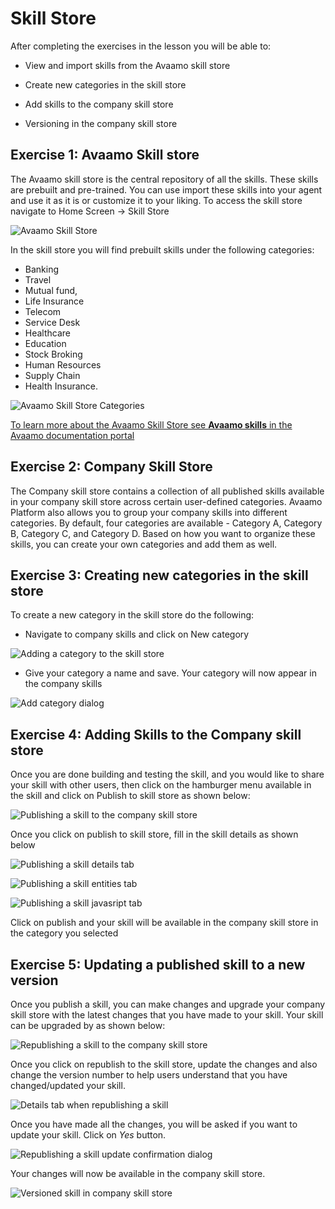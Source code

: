 # Skill Store	

After completing the exercises in the lesson you will be able to:

- View and import skills from the Avaamo skill store

- Create new categories in the skill store

- Add skills to the company skill store

- Versioning in the company skill store

## Exercise 1: Avaamo Skill store

The Avaamo skill store is the central repository of all the skills.
These skills are prebuilt and pre-trained.
You can use import these skills into your agent and use it as it is or customize it to your liking.
To access the skill store navigate to Home Screen -> Skill Store

![Avaamo Skill Store](contents/my-agent/stores/images/skill-store-1.png)

In the skill store you will find prebuilt skills under the following categories:

- Banking
- Travel
- Mutual fund,
- Life Insurance
- Telecom
- Service Desk
- Healthcare
- Education
- Stock Broking
- Human Resources
- Supply Chain
- Health Insurance.

![Avaamo Skill Store Categories](contents/my-agent/stores/images/skill-store-2.png)

[To learn more about the Avaamo Skill Store see **Avaamo skills** in the Avaamo documentation portal](https://docs.avaamo.com/v5/how-to/manage-skills-store#avaamo-skills)

## Exercise 2: Company Skill Store

The Company skill store contains a collection of all published skills available in your company skill store
across certain user-defined categories. Avaamo Platform also allows you to group your company skills into
different categories. By default, four categories are available - Category A, Category B, Category C,
and Category D. Based on how you want to organize these skills, you can create your own categories
and add them as well.

## Exercise 3: Creating new categories in the skill store

To create a new category in the skill store do the following:

- Navigate to company skills and click on New category 

![Adding a category to the skill store](contents/my-agent/stores/images/skill-store-3.png)

- Give your category a name and save. Your category will now appear in the company skills

![Add category dialog](contents/my-agent/stores/images/skill-store-4.png)

## Exercise 4: Adding Skills to the Company skill store

Once you are done building and testing the skill, and you would like to share your skill with other users,
then click on the hamburger menu available in the skill and click on Publish to skill store as shown below:

![Publishing a skill to the company skill store](contents/my-agent/stores/images/skill-store-5.png)

Once you click on publish to skill store, fill in the skill details as shown below

![Publishing a skill details tab](contents/my-agent/stores/images/skill-store-6.png)

![Publishing a skill entities tab](contents/my-agent/stores/images/skill-store-7.png)

![Publishing a skill javasript tab](contents/my-agent/stores/images/skill-store-8.png)

Click on publish and your skill will be available in the company skill store in the category you selected

## Exercise 5: Updating a published skill to a new version

Once you publish a skill, you can make changes and upgrade your company skill store with the latest changes
that you have made to your skill.  Your skill can be upgraded by as shown below:

![Republishing a skill to the company skill store](contents/my-agent/stores/images/skill-store-9.png)

Once you click on republish to the skill store, update the changes and also change the version number to
help users understand that you have changed/updated your skill.

![Details tab when republishing a skill](contents/my-agent/stores/images/skill-store-10.png)

Once you have made all the changes, you will be asked if you want to update your skill. Click on _Yes_ button.

![Republishing a skill update confirmation dialog](contents/my-agent/stores/images/skill-store-11.png)

Your changes will now be available in the company skill store.

![Versioned skill in company skill store](contents/my-agent/stores/images/skill-store-12.png)


